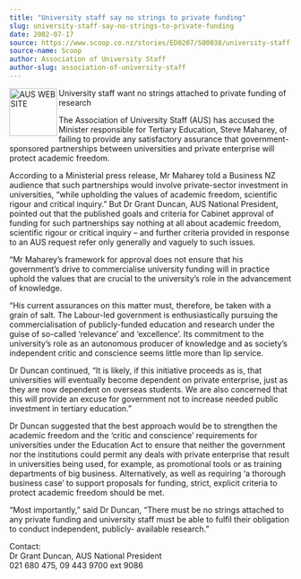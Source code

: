 ```yaml
---
title: "University staff say no strings to private funding"
slug: university-staff-say-no-strings-to-private-funding
date: 2002-07-17
source: https://www.scoop.co.nz/stories/ED0207/S00038/university-staff-say-no-strings-to-private-funding.htm
source-name: Scoop
author: Association of University Staff
author-slug: association-of-university-staff
---
```


<p><img align="left" width="85" height="85" src="http://www.aus.ac.nz/pictures/logo.gif" alt="AUS WEB SITE" border="0">University staff want no
strings attached to private funding of research</p>

<p>The
Association of University Staff (AUS) has accused the
Minister responsible for Tertiary Education, Steve Maharey,
of failing to provide any satisfactory assurance that
government-sponsored partnerships between universities and
private enterprise will protect academic
freedom.</p>

<p>According to a Ministerial press release, Mr
Maharey told a Business NZ audience that such partnerships
would involve private-sector investment in universities,
“while upholding the values of academic freedom, scientific
rigour and critical inquiry.” But Dr Grant Duncan, AUS
National President, pointed out that the published goals and
criteria for Cabinet approval of funding for such
partnerships say nothing at all about academic freedom,
scientific rigour or critical inquiry – and further criteria
provided in response to an AUS request refer only generally
and vaguely to such issues.</p>

<p>“Mr Maharey’s framework for
approval does not ensure that his government’s drive to
commercialise university funding will in practice uphold the
values that are crucial to the university’s role in the
advancement of knowledge.</p>

<p>“His current assurances on this
matter must, therefore, be taken with a grain of salt. The
Labour-led government is enthusiastically pursuing the
commercialisation of publicly-funded education and research
under the guise of so-called ‘relevance’ and ‘excellence’.
Its commitment to the university’s role as an autonomous
producer of knowledge and as society’s independent critic
and conscience seems little more than lip service.<p>
<p>Dr
Duncan continued, “It is likely, if this initiative proceeds
as is, that universities will eventually become dependent on
private enterprise, just as they are now dependent on
overseas students. We are also concerned that this will
provide an excuse for government not to increase needed
public investment in tertiary education.”</p>

<p>Dr Duncan
suggested that the best approach would be to strengthen the
academic freedom and the ‘critic and conscience’
requirements for universities under the Education Act to
ensure that neither the government nor the institutions
could permit any deals with private enterprise that result
in universities being used, for example, as promotional
tools or as training departments of big business.
Alternatively, as well as requiring ‘a thorough business
case’ to support proposals for funding, strict, explicit
criteria to protect academic freedom should be met.<p>

<p>“Most
importantly,” said Dr Duncan, “There must be no strings
attached to any private funding and university staff must be
able to fulfil their obligation to conduct independent,
publicly- available research.”</p>

<p></p>

<p>Contact: <br>Dr Grant
Duncan, AUS National President<br>021 680 475, 09 443 9700
ext
9086</p>

<p></p>




<!--


